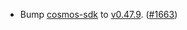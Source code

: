 - Bump [cosmos-sdk](https://github.com/cosmos/cosmos-sdk) to
  [v0.47.9](https://github.com/cosmos/cosmos-sdk/releases/tag/v0.47.9).
  ([\#1663](https://github.com/cosmos/interchain-security/pull/1663))